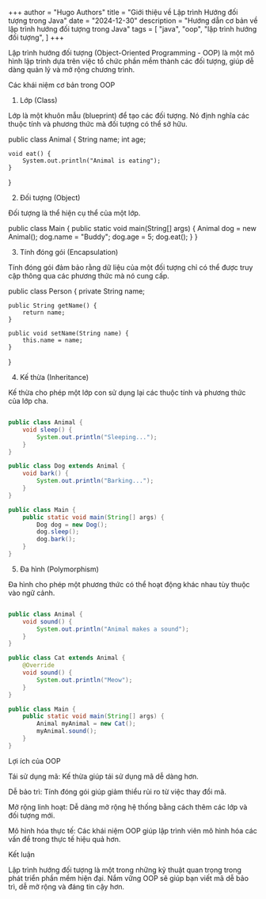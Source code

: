 +++
author = "Hugo Authors"
title = "Giới thiệu về Lập trình Hướng đối tượng trong Java"
date = "2024-12-30"
description = "Hướng dẫn cơ bản về lập trình hướng đối tượng trong Java"
tags = [
"java",
"oop",
"lập trình hướng đối tượng",
]
+++

Lập trình hướng đối tượng (Object-Oriented Programming - OOP) là một mô hình lập trình dựa trên việc tổ chức phần mềm thành các đối tượng, giúp dễ dàng quản lý và mở rộng chương trình.

Các khái niệm cơ bản trong OOP

1. Lớp (Class)

Lớp là một khuôn mẫu (blueprint) để tạo các đối tượng. Nó định nghĩa các thuộc tính và phương thức mà đối tượng có thể sở hữu.

public class Animal {
    String name;
    int age;

    void eat() {
        System.out.println("Animal is eating");
    }
}

2. Đối tượng (Object)

Đối tượng là thể hiện cụ thể của một lớp.

public class Main {
    public static void main(String[] args) {
        Animal dog = new Animal();
        dog.name = "Buddy";
        dog.age = 5;
        dog.eat();
    }
}

3. Tính đóng gói (Encapsulation)

Tính đóng gói đảm bảo rằng dữ liệu của một đối tượng chỉ có thể được truy cập thông qua các phương thức mà nó cung cấp.

public class Person {
    private String name;

    public String getName() {
        return name;
    }

    public void setName(String name) {
        this.name = name;
    }
}

4. Kế thừa (Inheritance)

Kế thừa cho phép một lớp con sử dụng lại các thuộc tính và phương thức của lớp cha.
```java

public class Animal {
    void sleep() {
        System.out.println("Sleeping...");
    }
}

public class Dog extends Animal {
    void bark() {
        System.out.println("Barking...");
    }
}

public class Main {
    public static void main(String[] args) {
        Dog dog = new Dog();
        dog.sleep();
        dog.bark();
    }
}
```
5. Đa hình (Polymorphism)

Đa hình cho phép một phương thức có thể hoạt động khác nhau tùy thuộc vào ngữ cảnh.
```java

public class Animal {
    void sound() {
        System.out.println("Animal makes a sound");
    }
}

public class Cat extends Animal {
    @Override
    void sound() {
        System.out.println("Meow");
    }
}

public class Main {
    public static void main(String[] args) {
        Animal myAnimal = new Cat();
        myAnimal.sound();
    }
}
```
Lợi ích của OOP

Tái sử dụng mã: Kế thừa giúp tái sử dụng mã dễ dàng hơn.

Dễ bảo trì: Tính đóng gói giúp giảm thiểu rủi ro từ việc thay đổi mã.

Mở rộng linh hoạt: Dễ dàng mở rộng hệ thống bằng cách thêm các lớp và đối tượng mới.

Mô hình hóa thực tế: Các khái niệm OOP giúp lập trình viên mô hình hóa các vấn đề trong thực tế hiệu quả hơn.

Kết luận

Lập trình hướng đối tượng là một trong những kỹ thuật quan trọng trong phát triển phần mềm hiện đại. Nắm vững OOP sẽ giúp bạn viết mã dễ bảo trì, dễ mở rộng và đáng tin cậy hơn.

